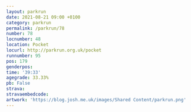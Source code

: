 ```yaml
---
layout: parkrun
date: 2021-08-21 09:00 +0100
category: parkrun
permalink: /parkrun/78
number: 78
locnumber: 48
location: Pocket
locurl: http://parkrun.org.uk/pocket
runnumber: 95
pos: 179
genderpos: 
time: '39:33'
agegrade: 33.33%
pb: False
strava: 
stravaembedcode:
artwork: 'https://blog.josh.me.uk/images/Shared Content/parkrun.png'
---
```

